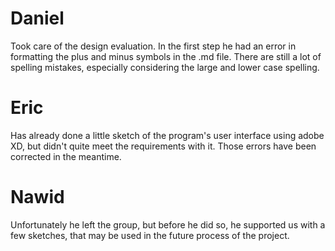 # Daniel

Took care of the design evaluation. In the first step he had an error in
formatting the plus and minus symbols in the .md file.
There are still a lot of spelling mistakes, especially considering the large
and lower case spelling.

# Eric

Has already done a little sketch of the program's user interface using adobe XD,
but didn't quite meet the requirements with it. Those errors have been corrected
in the meantime.

# Nawid

Unfortunately he left the group, but before he did so, he supported us with a
few sketches, that may be used in the future process of the project.

